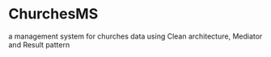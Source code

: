 # ChurchesMS
a management system for churches data 
using Clean architecture, Mediator and Result pattern
